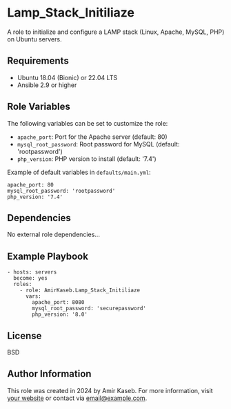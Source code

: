 
Lamp\_Stack\_Initiliaze
=======================

A role to initialize and configure a LAMP stack (Linux, Apache, MySQL, PHP) on Ubuntu servers.

Requirements
------------

*   Ubuntu 18.04 (Bionic) or 22.04 LTS
*   Ansible 2.9 or higher

Role Variables
--------------

The following variables can be set to customize the role:

*   `apache_port`: Port for the Apache server (default: 80)
*   `mysql_root_password`: Root password for MySQL (default: 'rootpassword')
*   `php_version`: PHP version to install (default: '7.4')

Example of default variables in `defaults/main.yml`:

    apache_port: 80
    mysql_root_password: 'rootpassword'
    php_version: '7.4'

Dependencies
------------

No external role dependencies...

Example Playbook
----------------

    - hosts: servers
      become: yes
      roles:
        - role: AmirKaseb.Lamp_Stack_Initiliaze
          vars:
            apache_port: 8080
            mysql_root_password: 'securepassword'
            php_version: '8.0'

License
-------

BSD

Author Information
------------------

This role was created in 2024 by Amir Kaseb. For more information, visit [your website](https://example.com) or contact via [email@example.com](mailto:email@example.com).
